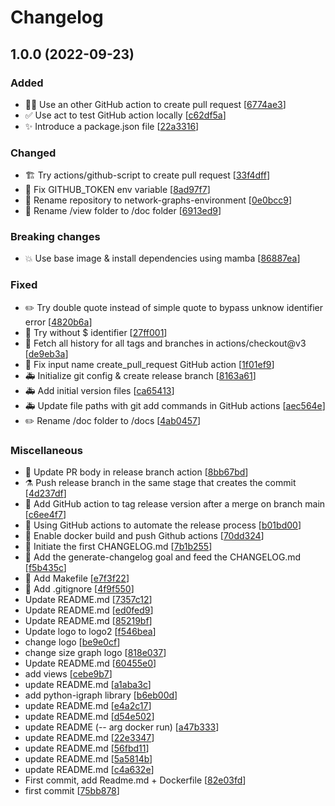 # Changelog

<a name="1.0.0"></a>
## 1.0.0 (2022-09-23)

### Added

- 👷‍♂️ Use an other GitHub action to create pull request [[6774ae3](https://github.com/nielsborie/network-graphs-environment/commit/6774ae3febe07c8cf1a638c77fd89f9d7b93c36c)]
- ✅ Use act to test GitHub action locally [[c62df5a](https://github.com/nielsborie/network-graphs-environment/commit/c62df5a199a1a9cdbb35880f97d2459f06fe6d7a)]
- ✨ Introduce a package.json file [[22a3316](https://github.com/nielsborie/network-graphs-environment/commit/22a3316aa01e69a011cd2d594cd249d47b7c4f68)]

### Changed

- 🏗️ Try actions/github-script to create pull request [[33f4dff](https://github.com/nielsborie/network-graphs-environment/commit/33f4dff1a7ef7a1a0d0159e1429ee184c60c81c7)]
- 🚨 Fix GITHUB_TOKEN env variable [[8ad97f7](https://github.com/nielsborie/network-graphs-environment/commit/8ad97f787bc0c8f90a8d3062500cb4e994f5abd7)]
- 🚚 Rename repository to network-graphs-environment [[0e0bcc9](https://github.com/nielsborie/network-graphs-environment/commit/0e0bcc938ab37590d7bb0bffc5a6c40fe4474f82)]
- 🚚 Rename /view folder to /doc folder [[6913ed9](https://github.com/nielsborie/network-graphs-environment/commit/6913ed983488ace356cc9015b57e87392ee82bec)]

### Breaking changes

- 💥 Use base image &amp; install dependencies using mamba [[86887ea](https://github.com/nielsborie/network-graphs-environment/commit/86887ea71726b258fbb709e35066c98b5e141758)]

### Fixed

- ✏️ Try double quote instead of simple quote to bypass unknow identifier error [[4820b6a](https://github.com/nielsborie/network-graphs-environment/commit/4820b6ab89686f51857836f516472980ac469f1a)]
- 🐛 Try without $ identifier [[27ff001](https://github.com/nielsborie/network-graphs-environment/commit/27ff0018162a171e5a4914c1285cd7acd8077453)]
- 💚 Fetch all history for all tags and branches in actions/checkout@v3 [[de9eb3a](https://github.com/nielsborie/network-graphs-environment/commit/de9eb3a93a653618e3fff8cf8137bc5d63408e19)]
- 🐛 Fix input name create_pull_request GitHub action [[1f01ef9](https://github.com/nielsborie/network-graphs-environment/commit/1f01ef96cf5e8493d7ad95d299c92dcfaf925735)]
- 🚑 Initialize git config &amp; create release branch [[8163a61](https://github.com/nielsborie/network-graphs-environment/commit/8163a613bde0fdb45ff8ba7fa20819113c8538f1)]
- 🚑 Add initial version files [[ca65413](https://github.com/nielsborie/network-graphs-environment/commit/ca654138ef2de283edd911cae690910ee0e47119)]
- 🚑 Update file paths with git add commands in GitHub actions [[aec564e](https://github.com/nielsborie/network-graphs-environment/commit/aec564ea1e0eb10bbe38fcdc0bbdf3003bb67af3)]
- ✏️ Rename /doc folder to /docs [[4ab0457](https://github.com/nielsborie/network-graphs-environment/commit/4ab04570cf4d6d42839ac0149373325d0c0292b8)]

### Miscellaneous

- 👔 Update PR body in release branch action [[8bb67bd](https://github.com/nielsborie/network-graphs-environment/commit/8bb67bd7a289afc26c50fb25ba4e1d30a320560f)]
- ⚗️ Push release branch in the same stage that creates the commit [[4d237df](https://github.com/nielsborie/network-graphs-environment/commit/4d237df3d5463fec23ea6094b3be8acd1260a973)]
- 🧱 Add GitHub action to tag release version after a merge on branch main [[c6ee4f7](https://github.com/nielsborie/network-graphs-environment/commit/c6ee4f79c3c67145e09e6e9552adca7b347d6226)]
- 🧱 Using GitHub actions to automate the release process [[b01bd00](https://github.com/nielsborie/network-graphs-environment/commit/b01bd003387454f9ff81529720166f5a55753e38)]
- 🚀 Enable docker build and push Github actions [[70dd324](https://github.com/nielsborie/network-graphs-environment/commit/70dd3243bb114a044be1a823258ee78306c94447)]
- 📝 Initiate the first CHANGELOG.md [[7b1b255](https://github.com/nielsborie/network-graphs-environment/commit/7b1b25533005db98b39c8e75142b7436f0cfb7d6)]
- 🔨 Add the generate-changelog goal and feed the CHANGELOG.md [[f5b435c](https://github.com/nielsborie/network-graphs-environment/commit/f5b435c74099a7b0b08e7bb1548f2cfcf23f52cb)]
- 🔨 Add Makefile [[e7f3f22](https://github.com/nielsborie/network-graphs-environment/commit/e7f3f224f0b48c00fc1a17691e883892e441474d)]
- 🙈 Add .gitignore [[4f9f550](https://github.com/nielsborie/network-graphs-environment/commit/4f9f5500c3284c6ee42d5f62296000d26fe243e0)]
-  Update README.md [[7357c12](https://github.com/nielsborie/network-graphs-environment/commit/7357c124d11aca625c4b15cf35c387ccb6594261)]
-  Update README.md [[ed0fed9](https://github.com/nielsborie/network-graphs-environment/commit/ed0fed903b0d5e29b2a48162385fc6933ec78798)]
-  Update README.md [[85219bf](https://github.com/nielsborie/network-graphs-environment/commit/85219bf0738d2e22e6a59dee54f3e55068c5d711)]
-  Update logo to logo2 [[f546bea](https://github.com/nielsborie/network-graphs-environment/commit/f546bea7bc9ce540b56b21dee81d578475401012)]
-  change logo [[be9e0cf](https://github.com/nielsborie/network-graphs-environment/commit/be9e0cff91ce1961111d25e421fe3ad5760c659f)]
-  change size graph logo [[818e037](https://github.com/nielsborie/network-graphs-environment/commit/818e0379fda5e27b3fbd15d761545662ed28a872)]
-  Update README.md [[60455e0](https://github.com/nielsborie/network-graphs-environment/commit/60455e02c7de729cfb5fb89e9a2e46de2bc893dd)]
-  add views [[cebe9b7](https://github.com/nielsborie/network-graphs-environment/commit/cebe9b78ebfbf731c77f6cc23150976dd71334c4)]
-  update README.md [[a1aba3c](https://github.com/nielsborie/network-graphs-environment/commit/a1aba3c3354fbb540325882a0f106fbafceb07a9)]
-  add python-igraph library [[b6eb00d](https://github.com/nielsborie/network-graphs-environment/commit/b6eb00dd835a6ae40badf90949b704e5b915477a)]
-  update README.md [[e4a2c17](https://github.com/nielsborie/network-graphs-environment/commit/e4a2c170626646d26ee853df9a79d3dfcabe1208)]
-  update README.md [[d54e502](https://github.com/nielsborie/network-graphs-environment/commit/d54e50280f4ae22e455ac4933b2f4c79f0bbab75)]
-  update README (-- arg docker run) [[a47b333](https://github.com/nielsborie/network-graphs-environment/commit/a47b33382477e59358caa09aa335f53a2acde14f)]
-  update README.md [[22e3347](https://github.com/nielsborie/network-graphs-environment/commit/22e33478ab79200fbde4e11c2fea02f381c10311)]
-  update README.md [[56fbd11](https://github.com/nielsborie/network-graphs-environment/commit/56fbd1114491699c9df1d0a774eabd98106132be)]
-  update README.md [[5a5814b](https://github.com/nielsborie/network-graphs-environment/commit/5a5814bd59d8a4511778ef22006acd4048118beb)]
-  update README.md [[c4a632e](https://github.com/nielsborie/network-graphs-environment/commit/c4a632e82709853286927415ad16825e725cc02f)]
-  First commit, add Readme.md + Dockerfile [[82e03fd](https://github.com/nielsborie/network-graphs-environment/commit/82e03fd57a9beab41bfb28dcc7faba4b64c80cdc)]
-  first commit [[75bb878](https://github.com/nielsborie/network-graphs-environment/commit/75bb8788e87e30b0434f6058e3f2240ff820899d)]


